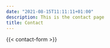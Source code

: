 ```yaml
---
date: "2021-08-15T11:11:11+01:00"
description: This is the contact page
title: Contact
---
```


{{< contact-form >}}